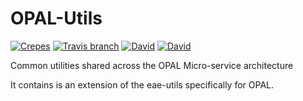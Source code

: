 # OPAL-Utils
[![Crepes](https://img.shields.io/badge/made-with_Crepes-C3539.svg?style=flat-square)](https://www.opalproject.org)
[![Travis branch](https://travis-ci.org/OPAL-Project/OPAL-Utils.svg?branch=master)](https://travis-ci.org/opal-project/opal-utils) 
[![David](https://img.shields.io/david/opal-project/opal-utils.svg?style=flat-square)](https://david-dm.org/opal-project/opal-utils) 
[![David](https://img.shields.io/david/dev/opal-project/opal-utils.svg?style=flat-square)](https://david-dm.org/opal-project/opal-utils?type=dev) 

Common utilities shared across the OPAL Micro-service architecture 

It contains is an extension of the eae-utils specifically for OPAL.
